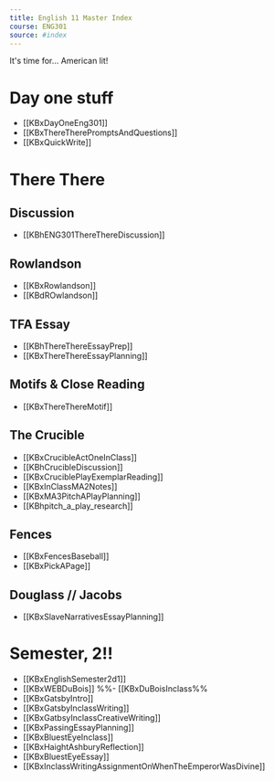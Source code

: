 ```yaml
---
title: English 11 Master Index
course: ENG301
source: #index
---
```


It's time for... American lit!

# Day one stuff
- [[KBxDayOneEng301]]
- [[KBxThereTherePromptsAndQuestions]]
- [[KBxQuickWrite]]

# There There

## Discussion
- [[KBhENG301ThereThereDiscussion]] 

## Rowlandson 
- [[KBxRowlandson]]
- [[KBdROwlandson]]

## TFA Essay
- [[KBhThereThereEssayPrep]] 
- [[KBxThereThereEssayPlanning]]

## Motifs & Close Reading 
- [[KBxThereThereMotif]]


## The Crucible
- [[KBxCrucibleActOneInClass]]
- [[KBhCrucibleDiscussion]] 
- [[KBxCruciblePlayExemplarReading]]
- [[KBxInClassMA2Notes]]
- [[KBxMA3PitchAPlayPlanning]]
- [[KBhpitch_a_play_research]]   

## Fences

- [[KBxFencesBaseball]]
- [[KBxPickAPage]]


## Douglass // Jacobs

- [[KBxSlaveNarrativesEssayPlanning]]


# Semester, 2!!

- [[KBxEnglishSemester2d1]]
- [[KBxWEBDuBois]]
%%- [[KBxDuBoisInclass%%
- [[KBxGatsbyIntro]]
- [[KBxGatsbyInclassWriting]]
- [[KBxGatbsyInclassCreativeWriting]]
- [[KBxPassingEssayPlanning]]
- [[KBxBluestEyeInclass]]
- [[KBxHaightAshburyReflection]]
- [[KBxBluestEyeEssay]]
- [[KBxInclassWritingAssignmentOnWhenTheEmperorWasDivine]]


























